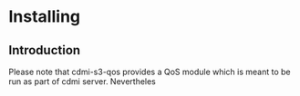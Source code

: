 # Installing

## Introduction
Please note that cdmi-s3-qos provides a QoS module which is meant to be run as part of cdmi server. Nevertheles 



